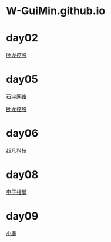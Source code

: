 # W-GuiMin.github.io
# day02
<a href="https://w-guimin.github.io/day02/code/html/02.%E5%8D%A7%E9%BE%99%E6%8E%A7%E8%82%A1.html">卧龙控股</a>


# day05
<p><a href="https://w-guimin.github.io/day04/code/html/%E7%9F%B3%E5%AE%87%E7%BD%91%E7%BB%9C.html">石宇网络</a></p>
<p><a href="https://w-guimin.github.io/%E5%8D%A7%E9%BE%99%E6%8E%A7%E8%82%A1/html/%E5%8D%A7%E9%BE%99%E6%8E%A7%E8%82%A1.html">卧龙控股</a></p>


# day06
<a href="https://w-guimin.github.io/code/html/%E8%B6%85%E5%87%A1%E7%A7%91%E6%8A%80.html">超凡科技</a>

# day08
<a href="https://w-guimin.github.io/%E7%94%B5%E5%AD%90%E7%9B%B8%E5%86%8C/html/%E7%94%B5%E5%AD%90%E7%9B%B8%E5%86%8C.html">电子相册</a>

# day09
<a href="https://w-guimin.github.io/day09/html/%E5%B0%8F%E9%B9%BF.html">小鹿</a>
